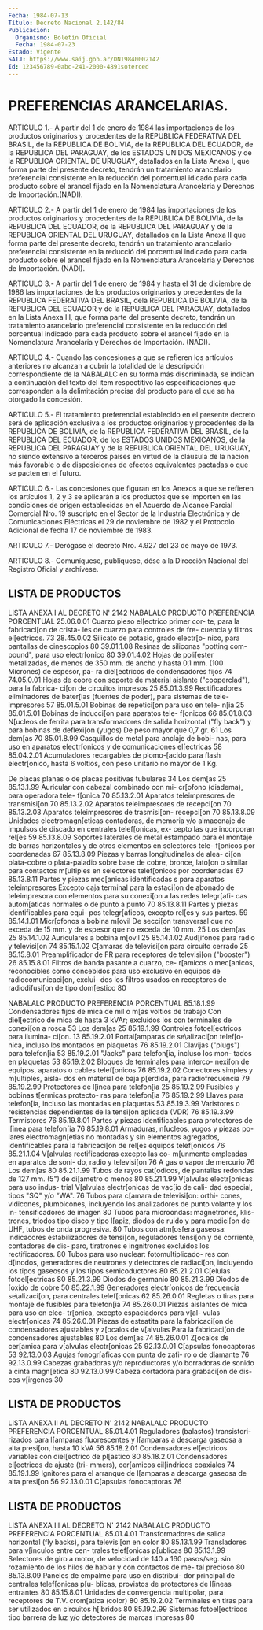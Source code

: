 ```yaml
---
Fecha: 1984-07-13
Título: Decreto Nacional 2.142/84
Publicación:
  Organismo: Boletín Oficial
  Fecha: 1984-07-23
Estado: Vigente
SAIJ: https://www.saij.gob.ar/DN19840002142
Id: 123456789-0abc-241-2000-4891soterced
---
```

# PREFERENCIAS ARANCELARIAS.

<a id="1"></a>
ARTICULO  1.-  A partir del 1 de enero de 1984 las importaciones de los productos originarios  y procedentes de la REPUBLICA FEDERATIVA DEL  BRASIL,  de la REPUBLICA  DE  BOLIVIA,  de  la  REPUBLICA  DEL ECUADOR, de la  REPUBLICA  DEL  PARAGUAY,  de  los  ESTADOS  UNIDOS MEXICANOS  y de la REPUBLICA ORIENTAL DE URUGUAY, detallados en  la Lista Anexa  I,  que  forma  parte del presente decreto, tendrán un tratamiento arancelario preferencial  consistente  en  la reducción del  porcentual idicado para cada producto sobre el arancel  fijado en la  Nomenclatura  Arancelaria  y Derechos de Importación.(NADI).

<a id="2"></a>
ARTICULO  2.-  A partir del 1 de enero de 1984 las importaciones de los  productos  originarios   y  procedentes  de  la  REPUBLICA  DE BOLIVIA, de la REPUBLICA DEL ECUADOR,  de la REPUBLICA DEL PARAGUAY y  de la REPUBLICA ORIENTAL DEL URUGUAY,  detallados  en  la  Lista Anexa   II  que  forma  parte  del  presente  decreto,  tendrán  un tratamiento  arancelario  preferencial  consistente  en la reducció del porcentual indicado para cada producto sobre el arancel  fijado en  la  Nomenclatura Arancelaria y Derechos de Importación. (NADI).

<a id="3"></a>
ARTICULO  3.-  A  partir  del  1  de enero de 1984 y hasta el 31 de diciembre de 1986 las importaciones  de los productos originarios y precedentes de la REPUBLICA FEDERATIVA  DEL  BRASIL, dela REPUBLICA DE  BOLIVIA,  de  la  REPUBLICA DEL ECUADOR y de la  REPUBLICA  DEL PARAGUAY, detallados en  la  Lista  Anexa  III, que forma parte del presente  decreto, tendrán un tratamiento arancelario  preferencial consistente  en  la  reducción  del  porcentual  indicado para cada producto sobre el arancel fijado en la Nomenclatura  Arancelaria  y Derechos de Importación. (NADI).

<a id="4"></a>
ARTICULO   4.-  Cuando  las  concesiones  a  que  se  refieren  los artículos anteriores  no  alcanzan  a  cubrir  la  totalidad  de la descripción   correspondiente  de  la  NABALALC  en  su  forma  más discriminada,   se  indican  a  continuación  del  texto  del  item respectitivo las especificaciones que corresponden a la delimitación precisa  del  producto   para el que se ha otorgado la concesión.

<a id="5"></a>
ARTICULO    5.-  El  tratamiento  preferencial  establecido  en  el presente decreto  será  de  aplicación  exclusiva  a  los productos originarios  y  procedentes  de  la  REPUBLICA  DE  BOLIVIA, de  la REPUBLICA  FEDERATIVA DEL BRASIL, de la REPUBLICA DEL  ECUADOR,  de los ESTADOS  UNIDOS MEXICANOS, de la REPUBLICA DEL PARAGUAY y de la REPUBLICA ORIENTAL  DEL  URUGUAY,  no  siendo  extensivo a terceros países  en virtud de la cláusula de la nación más  favorable  o  de disposiciones  de  efectos equivalentes pactadas o que se pacten en el futuro.

<a id="6"></a>
ARTICULO  6.-  Las  concesiones  que figuran en los Anexos a que se refieren los artículos 1, 2 y 3 se  aplicarán  a  los productos que se  importen  en  las  condiciones  de  origen establecidas  en  el Acuerdo  de  Alcance  Parcial Comercial Nro.  19  suscripto  en  el Sector de la Industria  Electrónica  y de Comunicaciones Eléctricas el 29 de noviembre de 1982 y el Protocolo  Adicional de fecha 17 de noviembre de 1983.

<a id="7"></a>
ARTICULO  7.-  Derógase  el  decreto  Nro.  4.927 del 23 de mayo de 1973.

<a id="8"></a>
ARTICULO  8.- Comuníquese, publíquese, dése a la Dirección Nacional del Registro Oficial y archívese.

## LISTA DE PRODUCTOS

<a id="1"></a>
LISTA ANEXA I AL DECRETO N' 2142 NABALALC            PRODUCTO                   PREFERENCIA                                               PORCENTUAL 25.06.0.01  Cuarzo pieso el[ectrico primer cor-            te, para la fabricaci[on de crista-            les de cuarzo para controles de fre-            cuencia y filtros el[ectricos.            73 28.45.0.02  Silicato de potasio, grado electr[o-            nico, para pantallas de cinescopios       80 39.01.1.08  Resinas de siliconas "potting com-            pound", para uso electr[onico             80 39.01.4.02  Hojas de poli[ester metalizadas, de            menos de 350 mm. de ancho y  hasta            0,1 mm. (100 Micrones) de espesor, pa-            ra diel[ectricos de condensadores fijos   74 74.05.0.01  Hojas de cobre con soporte de material            aislante ("copperclad"), para la fabrica-            ci[on de circuitos impresos               25 85.01.3.99  Rectificadores eliminadores de bater[ias            (fuentes de poder), para sistemas de tele-            impresores                                57 85.01.5.01  Bobinas de repetici[on para uso en tele-            n[ia                                      25 85.01.5.01  Bobinas de inducci[on para aparatos tele-            f[onicos                                  66 85.01.8.03  N[ucleos de ferrita para transformadores            de salida horizontal ("fly back") y para            bobinas de deflexi[on (yugos)            De peso mayor que 0,7 gr.                 61            Los dem[as                                70 85.01.8.99 Casquillos de metal para anclaje de bobi-           nas, para uso en aparatos electr[onicos y           de comunicaciones el[ectricas              58 85.04.2.01  Acumuladores recargables de plomo-[acido            para flash electr[onico, hasta 6 voltios,            con peso unitario no mayor de 1 Kg.

De placas planas o de placas positivas            tubulares                                 34            Los dem[as                                25 85.13.1.99  Auricular con cabezal combinado con mi-            cr[ofono (diadema), para operadora tele-            f[onica                                   70 85.13.2.01  Aparatos teleimpresores de transmisi[on   70 85.13.2.02  Aparatos teleimpresores de recepci[on     70 85.13.2.03  Aparatos teleimpresores de trasmisi[on-            recepci[on                                70 85.13.8.09  Unidades electromagn[eticas contadoras,            de memoria y/o almacenaje de impulsos            de discado en centrales telef[onicas, ex-            cepto las que incorporan rel[es           59 85.13.8.09  Soportes laterales de metal estampado            para el montaje de barras horizontales            y de otros elementos en selectores tele-            f[onicos por coordenadas                  67 85.13.8.09  Piezas y barras longitudinales de alea-            ci[on plata-cobre o plata-paladio sobre            base de cobre, bronce, lato[on o similar            para contactos m[ultiples en selectores            telef[onicos por coordenadas              67 85.13.8.11  Partes y piezas mec[anicas identificadas            s para aparatos teleimpresores            Excepto caja terminal para la estaci[on            de abonado de teleimpresora con elementos            para su conexi[on a las redes telegr[afi-            cas autom[aticas normales o de punto a            punto                                     70 85.13.8.11  Partes y piezas identificables para equi-            pos telegr[aficos, excepto rel[es y sus            partes.                                   59 85.14.1.01  Micr[ofonos a bobina m[ovil            De secci[on transversal que no exceda de            15 mm. y de espesor que no exceda de 10            mm.                                       25            Los dem[as                                25 85.14.1.02  Auriculares a bobina m[ovil               25 85.14.1.02  Aud[ifonos para radio y televisi[on       74 85.15.1.02  C[amaras de televisi[on para circuito            cerrado                                   25 85.15.8.01  Preamplificador de FR para receptores            de televisi[on ("booster")                26 85.15.8.01  Filtros de banda pasante a cuarzo, ce-            r[amicos o mec[anicos, reconocibles            como concebidos para uso exclusivo en            equipos de radiocomunicaci[on, exclui-            dos los filtros usados en receptores              de radiodifusi[on de tipo dom[estico      80

<a id="2"></a>
NABALALC              PRODUCTO                 PREFERENCIA                                               PORCENTUAL 85.18.1.99  Condensadores fijos de mica de mil            o m[as voltios de trabajo            Con diel[ectrico de mica de hasta 3            kVAr; excluidos los con terminales de            conexi[on a rosca                        53            Los dem[as                               25 85.19.1.99  Controles fotoel[ectricos para ilumina-            ci[on.                                   13 85.19.2.01  Portal[amparas de se\alizaci[on telef[o-            nica, incluso los montados en plaquetas  76 85.19.2.01  Clavijas ("plugs") para telefon[ia       53 85.19.2.01  "Jacks" para telefon[ia, incluso los mon-            tados en plaquetas                         53 85.19.2.02  Bloques de terminales para interco-            nexi[on de equipos, aparatos o cables            telef[onicos                             76 85.19.2.02  Conectores simples y m[ultiples, aisla-            dos en material de baja p[erdida, para            radiofrecuencia                          79 85.19.2.99  Protectores de l[inea para telefon[ia    25 85.19.2.99  Fusibles y bobinas t[ermicas protecto-            ras para telefon[ia                      76 85.19.2.99  Llaves para telefon[ia, incluso las            montadas en plaquetas                    53 85.19.3.99  Varistores o resistencias dependientes            de la tensi[on aplicada (VDR)            76 85.19.3.99  Termistores                              76 85.19.8.01  Partes y piezas identificables para            protectores de l[inea para telefon[ia    76 85.19.8.01  Armaduras, n[ucleos, yugos y piezas po-            lares electromagn[etias no montadas y            sin elementos agregados, identificables            para la fabricaci[on de rel[es equipos            telef[onicos                             76 85.21.1.04  V[alvulas rectificadoras excepto las co-            m[unmente empleadas en aparatos de soni-            do, radio y televisi[on                    76            A gas o vapor de mercurio                  76            Los dem[as                                 80 85.21.1.99  Tubos de rayos cat[odicos, de pantallas            redondas de 127 mm. (5") de di[ametro            o menos                                    80 85.21.1.99  V[alvulas electr[onicas para uso indus-            trial            V[alvulas electr[onicas de vac[io de cali-            dad especial, tipos "SQ" y/o "WA".         76            Tubos para c[amara de televisi[on: orthi-            cones, vidicones, plumbicones, incluyendo            los analizadores de punto volante y los in-            tensificadores de imagen                   80            Tubos para microondas: magnetrones, klis-            trones, triodos tipo disco y tipo l[apiz,            diodos de ruido y para medici[on de UHF,            tubos de onda progresiva.                  80            Tubos con atm[osfera gaseosa: indicacores            estabilizadores de tensi[on, reguladores            tensi[on y de corriente, contadores de dis-            paro, tiratrones e ingnitrones excluidos            los rectificadores.                        80            Tubos para uso nuclear: fotomultiplicado-            res con d[inodos, generadores de neutrones            y detectores de radiaci[on, incluyendo los            tipos gaseosos y los tipos semicoductores  80 85.21.2.01  C[elulas fotoel[ectricas                   80 85.21.3.99  Diodos de germanio                         80 85.21.3.99  Diodos de [oxido de cobre                  50 85.22.1.99  Generadores electr[onicos de frecuencia            se\alizaci[on, para centrales telef[onicas  62 85.26.0.01  Regletas o tiras para montaje de fusibles            para telefon[ia                            74 85.26.0.01  Piezas aislantes de mica para uso en elec-            tr[onica, excepto espaciadores para v[al-            vulas electr[onicas                        74 85.26.0.01  Piezas de esteatita para la fabricaci[on            de condensadores ajustables y z[ocalos de            v[alvulas            Para la fabricaci[on de condensadores            ajustables                                 80            Los dem[as                                 74 85.26.0.01  Z[ocalos de cer[amica para v[alvulas            electr[onicas                              25 92.13.0.01  C[apsulas fonocaptoras                     53 92.13.0.03  Agujas fonogr[aficas con punta de zafi-            ro o de diamante                           76 92.13.0.99  Cabezas grabadoras y/o reproductoras y/o            borradoras de sonido a cinta magn[etica    80 92.13.0.99  Cabeza cortadora para grabaci[on de dis-              cos v[irgenes                              30

## LISTA DE PRODUCTOS

<a id="1"></a>
LISTA ANEXA II AL DECRETO N' 2142 NABALALC                PRODUCTO                PREFERENCIA                                                 PORCENTUAL 85.01.4.01  Reguladores (balastos) transistori-            rizados para l[amparas fluorescentes            y l[amparas a descarga gaseosa a alta            presi[on, hasta 10 kVA                    56 85.18.2.01  Condensadores el[ectricos variables con            diel[ectrico de pl[astico                 80 85.18.2.01  Condensadores el[ectricos de ajuste (tri-            mmers), cer[amicos cil[indricos coaxiales 74 85.19.1.99  Ignitores para el arranque de l[amparas a            descarga gaseosa de alta presi[on         56 92.13.0.01    C[apsulas fonocaptoras                    76

## LISTA DE PRODUCTOS

<a id="1"></a>
LISTA ANEXA III AL DECRETO N' 2142 NABALALC               PRODUCTO                PREFERENCIA                                               PORCENTUAL 85.01.4.01  Transformadores de salida horizontal            (fly backs), para televisi[on en color     80 85.13.1.99  Transladores para v[inculos entre cen-            trales telef[onicas p[ublicas              80 85.13.1.99  Selectores de giro a motor, de velocidad            de 140 a 160 pasos/seg. sin rozamiento de            los hilos de hablar y con contactos de me-            tal precioso                               80 85.13.8.09  Paneles de empalme para uso en distribui-            dor principal de centrales telef[onicas p[u-            blicas, provistos de protectores de l[ineas            entrantes                                  80 85.15.8.01  Unidades de convergencia multipolar, para            receptores de T.V. crom[atica (color)      80 85.19.2.02  Terminales en tiras para ser utilizados            en circuitos h[ibridos                     80 85.19.2.99  Sistemas fotoel[ectricos tipo barrera de              luz y/o detectores de marcas impresas      80
